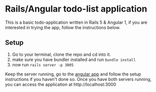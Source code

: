 # Rails/Angular todo-list application
This is a basic todo-application written in Rails 5 & Angular 1, if you are interested in trying the app, follow the instructions below.

## Setup

1. Go to your terminal, clone the repo and cd into it.
2. make sure you have bundler installed and run `bundle install`
3. now run `rails server -p 3005`

Keep the server running, go to the [angular app](https://github.com/youssef1337/todo_app_angular) and follow the setup instructions if you haven't done so. Once you have both servers running, you can access the application at http://localhost:3000
